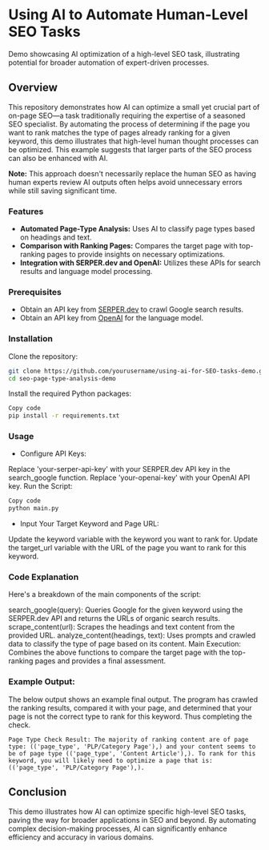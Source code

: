 # Using AI to Automate Human-Level SEO Tasks

Demo showcasing AI optimization of a high-level SEO task, illustrating potential for broader automation of expert-driven processes.

## Overview

This repository demonstrates how AI can optimize a small yet crucial part of on-page SEO—a task traditionally requiring the expertise of a seasoned SEO specialist. By automating the process of determining if the page you want to rank matches the type of pages already ranking for a given keyword, this demo illustrates that high-level human thought processes can be optimized. This example suggests that larger parts of the SEO process can also be enhanced with AI.

**Note:** This approach doesn't necessarily replace the human SEO as having human experts review AI outputs often helps avoid unnecessary errors while still saving significant time.

### Features

- **Automated Page-Type Analysis:** Uses AI to classify page types based on headings and text.
- **Comparison with Ranking Pages:** Compares the target page with top-ranking pages to provide insights on necessary optimizations.
- **Integration with SERPER.dev and OpenAI:** Utilizes these APIs for search results and language model processing.

### Prerequisites

- Obtain an API key from [SERPER.dev](https://serper.dev) to crawl Google search results.
- Obtain an API key from [OpenAI](https://openai.com) for the language model.

### Installation

Clone the repository:

```sh
git clone https://github.com/yourusername/using-ai-for-SEO-tasks-demo.git
cd seo-page-type-analysis-demo
```

Install the required Python packages:

```sh
Copy code
pip install -r requirements.txt
```

### Usage

- Configure API Keys:

Replace 'your-serper-api-key' with your SERPER.dev API key in the search_google function.
Replace 'your-openai-key' with your OpenAI API key.
Run the Script:

```sh
Copy code
python main.py
```

- Input Your Target Keyword and Page URL:

Update the keyword variable with the keyword you want to rank for.
Update the target_url variable with the URL of the page you want to rank for this keyword.

### Code Explanation

Here's a breakdown of the main components of the script:

search_google(query): Queries Google for the given keyword using the SERPER.dev API and returns the URLs of organic search results.
scrape_content(url): Scrapes the headings and text content from the provided URL.
analyze_content(headings, text): Uses prompts and crawled data to classify the type of page based on its content.
Main Execution: Combines the above functions to compare the target page with the top-ranking pages and provides a final assessment.

### Example Output: 

The below output shows an example final output. The program has crawled the ranking results, compared it with your page, and determined that your page is not the correct type to rank for this keyword. Thus completing the check.

```Page Type Check Result: The majority of ranking content are of page type: (('page_type', 'PLP/Category Page'),) and your content seems to be of page type (('page_type', 'Content Article'),). To rank for this keyword, you will likely need to optimize a page that is: (('page_type', 'PLP/Category Page'),).```

## Conclusion

This demo illustrates how AI can optimize specific high-level SEO tasks, paving the way for broader applications in SEO and beyond. By automating complex decision-making processes, AI can significantly enhance efficiency and accuracy in various domains.
